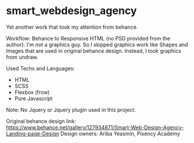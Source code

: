 # smart_webdesign_agency
Yet another work that took my attention from behance. 

Workflow:
Behance to Responsive HTML (no PSD provided from the author).
I'm not a graphics guy. So I skipped graphics work like Shapes and Images that are used in original behance design. Instead, I took graphics from undraw.

Used Techs and Languages:
- HTML
- SCSS
- Flexbox (frow)
- Pure Javascript

Note: No Jquery or Jquery plugin used in this project.

Original behance design link: https://www.behance.net/gallery/127934871/Smart-Web-Design-Agency-Landing-page-Design
Design owners: Ariba Yeasmin, Pixency Academy

